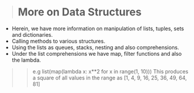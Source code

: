 > # More on Data Structures
+ Herein, we have more information on manipulation of lists, tuples, sets and dictionaries.
+ Calling methods to various structures.
+ Using the lists as queues, stacks, nesting and also comprehensions.
+ Under the list comprehensions we have map, filter functions and also the lambda.
 >> e.g list(map(lambda x: x**2 for x in range(1, 10)))
   This produces a square of all values in the range as [1, 4, 9, 16, 25, 36, 49, 64, 81]
